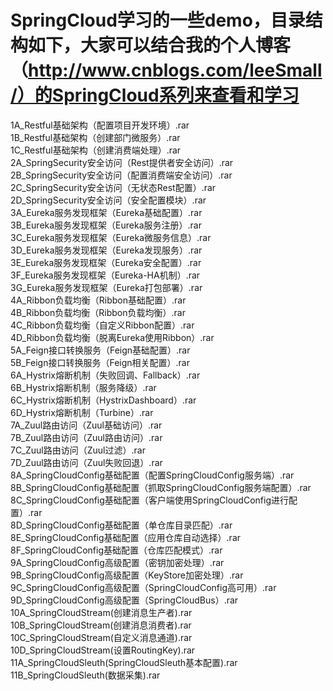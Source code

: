 # SpringCloud学习的一些demo，目录结构如下，大家可以结合我的个人博客（http://www.cnblogs.com/leeSmall/）的SpringCloud系列来查看和学习
1A_Restful基础架构（配置项目开发环境）.rar  
1B_Restful基础架构（创建部门微服务）.rar  
1C_Restful基础架构（创建消费端处理）.rar  
2A_SpringSecurity安全访问（Rest提供者安全访问）.rar  
2B_SpringSecurity安全访问（配置消费端安全访问）.rar  
2C_SpringSecurity安全访问（无状态Rest配置）.rar  
2D_SpringSecurity安全访问（安全配置模块）.rar  
3A_Eureka服务发现框架（Eureka基础配置）.rar  
3B_Eureka服务发现框架（Eureka服务注册）.rar  
3C_Eureka服务发现框架（Eureka微服务信息）.rar  
3D_Eureka服务发现框架（Eureka发现服务）.rar  
3E_Eureka服务发现框架（Eureka安全配置）.rar  
3F_Eureka服务发现框架（Eureka-HA机制）.rar  
3G_Eureka服务发现框架（Eureka打包部署）.rar  
4A_Ribbon负载均衡（Ribbon基础配置）.rar  
4B_Ribbon负载均衡（Ribbon负载均衡）.rar  
4C_Ribbon负载均衡（自定义Ribbon配置）.rar  
4D_Ribbon负载均衡（脱离Eureka使用Ribbon）.rar  
5A_Feign接口转换服务（Feign基础配置）.rar  
5B_Feign接口转换服务（Feign相关配置）.rar  
6A_Hystrix熔断机制（失败回调、Fallback）.rar  
6B_Hystrix熔断机制（服务降级）.rar  
6C_Hystrix熔断机制（HystrixDashboard）.rar  
6D_Hystrix熔断机制（Turbine）.rar  
7A_Zuul路由访问（Zuul基础访问）.rar  
7B_Zuul路由访问（Zuul路由访问）.rar  
7C_Zuul路由访问（Zuul过滤）.rar  
7D_Zuul路由访问（Zuul失败回退）.rar  
8A_SpringCloudConfig基础配置（配置SpringCloudConfig服务端）.rar  
8B_SpringCloudConfig基础配置（抓取SpringCloudConfig服务端配置）.rar  
8C_SpringCloudConfig基础配置（客户端使用SpringCloudConfig进行配置）.rar  
8D_SpringCloudConfig基础配置（单仓库目录匹配）.rar  
8E_SpringCloudConfig基础配置（应用仓库自动选择）.rar  
8F_SpringCloudConfig基础配置（仓库匹配模式）.rar  
9A_SpringCloudConfig高级配置（密钥加密处理）.rar  
9B_SpringCloudConfig高级配置（KeyStore加密处理）.rar  
9C_SpringCloudConfig高级配置（SpringCloudConfig高可用）.rar  
9D_SpringCloudConfig高级配置（SpringCloudBus）.rar  
10A_SpringCloudStream(创建消息生产者).rar  
10B_SpringCloudStream(创建消息消费者).rar  
10C_SpringCloudStream(自定义消息通道).rar  
10D_SpringCloudStream(设置RoutingKey).rar  
11A_SpringCloudSleuth(SpringCloudSleuth基本配置).rar  
11B_SpringCloudSleuth(数据采集).rar  